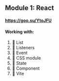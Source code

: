 ## Module 1: React
#### <a>https://goo.su/YtoJFU</a>

#### Working with:

1. 🎉 List
2. 🎉 Listeners
3. 🎉 Event
4. 🎉 CSS module
5. 🎉 State
6. 🎉 Component
7. 🎉 Vite
